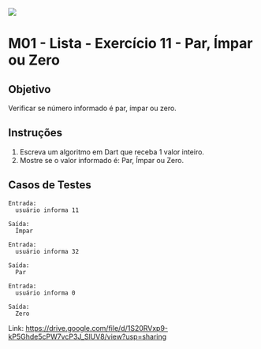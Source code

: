 ﻿![](https://i.imgur.com/xG74tOh.png)

# M01 - Lista - Exercício 11 - Par, Ímpar ou Zero

## Objetivo

Verificar se número informado é par, ímpar ou zero.

## Instruções

1. Escreva um algoritmo em Dart que receba 1 valor inteiro.
2. Mostre se o valor informado é: Par, Ímpar ou Zero.

## Casos de Testes

```
Entrada:
  usuário informa 11

Saída:
  Ímpar
```

```
Entrada:
  usuário informa 32

Saída:
  Par
```


```
Entrada:
  usuário informa 0

Saída:
  Zero
```

Link: https://drive.google.com/file/d/1S20RVxp9-kP5Ghde5cPW7vcP3J_SlUV8/view?usp=sharing
